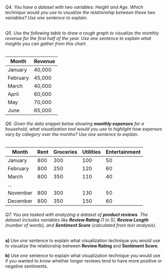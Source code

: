###### Q4. You have a dataset with two variables: *Height* and *Age*. Which technique would you use to  visualize the relationship between these two variables? Use *one* sentence to explain.



###### Q5. Use the following table to draw a rough graph to visualize the monthly revenue for the first half of the year. Use *one* sentence to explain what insights you can gather from this chart.

| Month    | Revenue |
| -------- | ------- |
| January  | 40,000  |
| February | 45,000  |
| March    | 40,000  |
| April    | 60,000  |
| May      | 70,000  |
| June     | 65,000  |



###### Q6. Given the data snippet below showing **monthly expenses** for a household, what visualization tool would you use to highlight how expenses vary by category over the months? Use *one* sentence to explain.

| Month    | Rent | Groceries | Utilities | Entertainment |
| -------- | ---- | --------- | --------- | ------------- |
| January  | 800  | 300       | 100       | 50            |
| February | 800  | 250       | 120       | 60            |
| March    | 800  | 350       | 110       | 40            |
| ...      |      |           |           |               |
| November | 800  | 300       | 130       | 50            |
| December | 800  | 350       | 150       | 60            |

###### Q7. You are tasked with analyzing a dataset of **product reviews**. The dataset includes variables like **Review Rating** (1 to 5), **Review Length** (number of words), and **Sentiment Score** (calculated from text analysis).

**a)** Use *one* sentence to explain what visualization technique you would use to visualize the relationship between **Review Rating** and **Sentiment Score**.



**b)** Use *one* sentence to explain what visualization technique you would use if you wanted to know whether longer reviews tend to have more positive or negative sentiments.